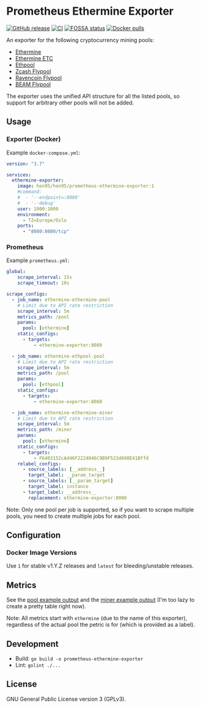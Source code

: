 # Prometheus Ethermine Exporter

[![GitHub release](https://img.shields.io/github/v/release/HON95/prometheus-ethermine-exporter?label=Version)](https://github.com/HON95/prometheus-ethermine-exporter/releases)
[![CI](https://github.com/HON95/prometheus-ethermine-exporter/workflows/CI/badge.svg?branch=master)](https://github.com/HON95/prometheus-ethermine-exporter/actions?query=workflow%3ACI)
[![FOSSA status](https://app.fossa.com/api/projects/git%2Bgithub.com%2FHON95%2Fprometheus-ethermine-exporter.svg?type=shield)](https://app.fossa.com/projects/git%2Bgithub.com%2FHON95%2Fprometheus-ethermine-exporter?ref=badge_shield)
[![Docker pulls](https://img.shields.io/docker/pulls/hon95/prometheus-ethermine-exporter?label=Docker%20Hub)](https://hub.docker.com/r/hon95/prometheus-ethermine-exporter)

An exporter for the following cryptocurrency mining pools:

- [Ethermine](https://ethermine.org/)
- [Ethermine ETC](https://etc.ethermine.org/)
- [Ethpool](https://ethpool.org/)
- [Zcash Flypool](https://zcash.flypool.org/)
- [Ravencoin Flypool](https://ravencoin.flypool.org/)
- [BEAM Flypool](https://beam.flypool.org/)

The exporter uses the unified API structure for all the listed pools, so support for arbitrary other pools will not be added.

## Usage

### Exporter (Docker)

Example `docker-compose.yml`:

```yaml
version: "3.7"

services:
  ethermine-exporter:
    image: hon95/hon95/prometheus-ethermine-exporter:1
    #command:
    #  - '--endpoint=:8080'
    #  - '--debug'
    user: 1000:1000
    environment:
      - TZ=Europe/Oslo
    ports:
      - "8080:8080/tcp"
```

### Prometheus

Example `prometheus.yml`:

```yaml
global:
    scrape_interval: 15s
    scrape_timeout: 10s

scrape_configs:
  - job_name: ethermine-ethermine-pool
    # Limit due to API rate restriction
    scrape_interval: 5m
    metrics_path: /pool
    params:
      pool: [ethermine]
    static_configs:
      - targets:
          - ethermine-exporter:8080

  - job_name: ethermine-ethpool-pool
    # Limit due to API rate restriction
    scrape_interval: 5m
    metrics_path: /pool
    params:
      pool: [ethpool]
    static_configs:
      - targets:
          - ethermine-exporter:8080

  - job_name: ethermine-ethermine-miner
    # Limit due to API rate restriction
    scrape_interval: 5m
    metrics_path: /miner
    params:
      pool: [ethermine]
    static_configs:
      - targets:
          - F6403152cAd46F2224046C9B9F523d690E41Bffd
    relabel_configs:
      - source_labels: [__address__]
        target_label: __param_target
      - source_labels: [__param_target]
        target_label: instance
      - target_label: __address__
        replacement: ethermine-exporter:8080
```

Note: Only one pool per job is supported, so if you want to scrape multiple pools, you need to create multiple jobs for each pool.

## Configuration

### Docker Image Versions

Use `1` for stable v1.Y.Z releases and `latest` for bleeding/unstable releases.

## Metrics

See the [pool example output](examples/output-pool.txt) and the [miner example output](examples/output-miner.txt) (I'm too lazy to create a pretty table right now).

Note: All metrics start with `ethermine` (due to the name of this exporter), regardless of the actual pool the petric is for (which is provided as a label).

## Development

- Build: `go build -o prometheus-ethermine-exporter`
- Lint: `golint ./...`

## License

GNU General Public License version 3 (GPLv3).
